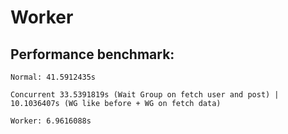 # Worker

## Performance benchmark:
```   
Normal: 41.5912435s

Concurrent 33.5391819s (Wait Group on fetch user and post) | 10.1036407s (WG like before + WG on fetch data)

Worker: 6.9616088s
```

